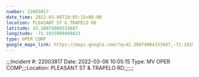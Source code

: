 ```yaml
---
number: 22003817
date_time: 2022-03-06T10:05:15+00:00
location: PLEASANT ST & TRAPELO RD
latitude: 42.38874004333687
longitude: -71.1925999499823
type: OPER COMP
google_maps_link: https://maps.google.com/?q=42.38874004333687,-71.1925999499823
---
```


;;;Incident #: 22003817  Date: 2022-03-06 10:05:15   Type: MV OPER COMP;;;Location: PLEASANT ST & TRAPELO RD;;;;;;
